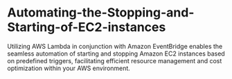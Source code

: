 # Automating-the-Stopping-and-Starting-of-EC2-instances
Utilizing AWS Lambda in conjunction with Amazon EventBridge enables the seamless automation of starting and stopping Amazon EC2 instances based on predefined triggers, facilitating efficient resource management and cost optimization within your AWS environment.
